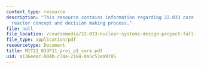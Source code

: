 ```yaml
---
content_type: resource
description: "This resource contains information regarding 22.033 core group\u2014\
  reactor concept and decision making process."
file: null
file_location: /coursemedia/22-033-nuclear-systems-design-project-fall-2011/a136eeac004bc74a21848a5c51ea9705_MIT22_033F11_proj_p1_core.pdf
file_type: application/pdf
resourcetype: Document
title: MIT22_033F11_proj_p1_core.pdf
uid: a136eeac-004b-c74a-2184-8a5c51ea9705
---
```


